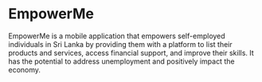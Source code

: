 # EmpowerMe
EmpowerMe is a mobile application that empowers self-employed individuals in Sri Lanka by providing them with a platform to list their products and services, access financial support, and improve their skills. It has the potential to address unemployment and positively impact the economy.
